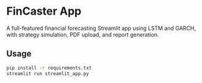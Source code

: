 # FinCaster App

A full-featured financial forecasting Streamlit app using LSTM and GARCH, with strategy simulation, PDF upload, and report generation.

## Usage

```bash
pip install -r requirements.txt
streamlit run streamlit_app.py
```